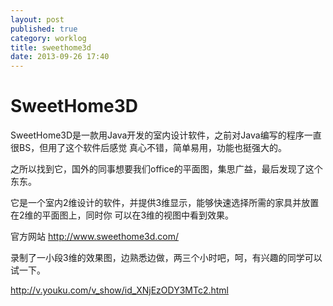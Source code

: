 ```yaml
---
layout: post
published: true
category: worklog
title: sweethome3d
date: 2013-09-26 17:40
---
```

SweetHome3D
===
SweetHome3D是一款用Java开发的室内设计软件，之前对Java编写的程序一直很BS，但用了这个软件后感觉
真心不错，简单易用，功能也挺强大的。

之所以找到它，国外的同事想要我们office的平面图，集思广益，最后发现了这个东东。

它是一个室内2维设计的软件，并提供3维显示，能够快速选择所需的家具并放置在2维的平面图上，同时你
可以在3维的视图中看到效果。

官方网站 <http://www.sweethome3d.com/>

录制了一小段3维的效果图，边熟悉边做，两三个小时吧，呵，有兴趣的同学可以试一下。

<http://v.youku.com/v_show/id_XNjEzODY3MTc2.html>
